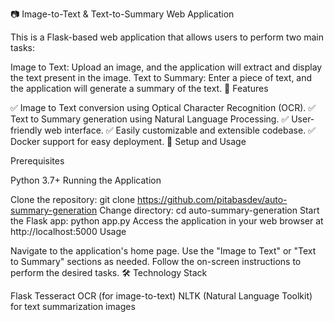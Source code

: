 📷 Image-to-Text & Text-to-Summary Web Application

This is a Flask-based web application that allows users to perform two main tasks:

Image to Text: Upload an image, and the application will extract and display the text present in the image.
Text to Summary: Enter a piece of text, and the application will generate a summary of the text.
🚀 Features

✅ Image to Text conversion using Optical Character Recognition (OCR).
✅ Text to Summary generation using Natural Language Processing.
✅ User-friendly web interface.
✅ Easily customizable and extensible codebase.
✅ Docker support for easy deployment.
📝 Setup and Usage

Prerequisites

Python 3.7+
Running the Application

Clone the repository: git clone https://github.com/pitabasdev/auto-summary-generation
Change directory: cd auto-summary-generation
Start the Flask app: python app.py
Access the application in your web browser at http://localhost:5000
Usage

Navigate to the application's home page.
Use the "Image to Text" or "Text to Summary" sections as needed.
Follow the on-screen instructions to perform the desired tasks.
🛠️ Technology Stack

Flask
Tesseract OCR (for image-to-text)
NLTK (Natural Language Toolkit) for text summarization
images
